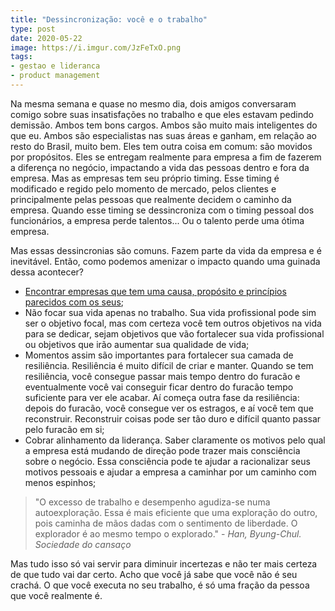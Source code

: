 ```yaml
---
title: "Dessincronização: você e o trabalho"
type: post
date: 2020-05-22
image: https://i.imgur.com/JzFeTxO.png
tags:
- gestao e lideranca
- product management
---
```


Na mesma semana e quase no mesmo dia, dois amigos conversaram comigo sobre suas insatisfações no trabalho e que eles estavam pedindo demissão. Ambos tem bons cargos. Ambos são muito mais inteligentes do que eu. Ambos são especialistas nas suas áreas e ganham, em relação ao resto do Brasil, muito bem. Eles tem outra coisa em comum: são movidos por propósitos. Eles se entregam realmente para empresa a fim de fazerem a diferença no negócio, impactando a vida das pessoas dentro e fora da empresa. Mas as empresas tem seu próprio timing. Esse timing é modificado e regido pelo momento de mercado, pelos clientes e principalmente pelas pessoas que realmente decidem o caminho da empresa. Quando esse timing se dessincroniza com o timing pessoal dos funcionários, a empresa perde talentos... Ou o talento perde uma ótima empresa.

Mas essas dessincronias são comuns. Fazem parte da vida da empresa e é inevitável. Então, como podemos amenizar o impacto quando uma guinada dessa acontecer? 

- [Encontrar empresas que tem uma causa, propósito e princípios parecidos com os seus](https://diegoeis.com/tenha-uma-causa-n%C3%A3o-um-emprego/);
- Não focar sua vida apenas no trabalho. Sua vida profissional pode sim ser o objetivo focal, mas com certeza você tem outros objetivos na vida para se dedicar, sejam objetivos que vão fortalecer sua vida profissional ou objetivos que irão aumentar sua qualidade de vida;
- Momentos assim são importantes para fortalecer sua camada de resiliência. Resiliência é muito difícil de criar e manter. Quando se tem resiliência, você consegue passar mais tempo dentro do furacão e eventualmente você vai conseguir ficar dentro do furacão tempo suficiente para ver ele acabar. Aí começa outra fase da resiliência: depois do furacão, você consegue ver os estragos, e aí você tem que reconstruir. Reconstruir coisas pode ser tão duro e difícil quanto passar pelo furacão em si;
- Cobrar alinhamento da liderança. Saber claramente os motivos pelo qual a empresa está mudando de direção pode trazer mais consciência sobre o negócio. Essa consciência pode te ajudar a racionalizar seus motivos pessoais e ajudar a empresa a caminhar por um caminho com menos espinhos;

> "O excesso de trabalho e desempenho agudiza-se numa autoexploração. Essa é mais eficiente que uma exploração do outro, pois caminha de mãos dadas com o sentimento de liberdade. O explorador é ao mesmo tempo o explorado." - *Han, Byung-Chul. Sociedade do cansaço*

Mas tudo isso só vai servir para diminuir incertezas e não ter mais certeza de que tudo vai dar certo. Acho que você já sabe que você não é seu crachá. O que você executa no seu trabalho, é só uma fração da pessoa que você realmente é.